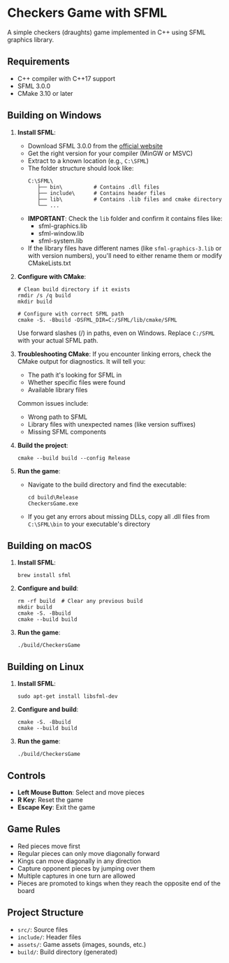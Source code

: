 # Checkers Game with SFML

A simple checkers (draughts) game implemented in C++ using SFML graphics library.

## Requirements

- C++ compiler with C++17 support
- SFML 3.0.0
- CMake 3.10 or later

## Building on Windows

1. **Install SFML**:
   - Download SFML 3.0.0 from the [official website](https://www.sfml-dev.org/download.php)
   - Get the right version for your compiler (MinGW or MSVC)
   - Extract to a known location (e.g., `C:\SFML`)
   - The folder structure should look like:
     ```
     C:\SFML\
        ├── bin\          # Contains .dll files
        ├── include\      # Contains header files
        ├── lib\          # Contains .lib files and cmake directory
        └── ...
     ```
   - **IMPORTANT**: Check the `lib` folder and confirm it contains files like:
     - sfml-graphics.lib
     - sfml-window.lib
     - sfml-system.lib
   - If the library files have different names (like `sfml-graphics-3.lib` or with version numbers), you'll need to either rename them or modify CMakeLists.txt

2. **Configure with CMake**:
   ```
   # Clean build directory if it exists
   rmdir /s /q build
   mkdir build
   
   # Configure with correct SFML path
   cmake -S. -Bbuild -DSFML_DIR=C:/SFML/lib/cmake/SFML
   ```
   Use forward slashes (/) in paths, even on Windows. Replace `C:/SFML` with your actual SFML path.

3. **Troubleshooting CMake**:
   If you encounter linking errors, check the CMake output for diagnostics. It will tell you:
   - The path it's looking for SFML in
   - Whether specific files were found
   - Available library files
   
   Common issues include:
   - Wrong path to SFML
   - Library files with unexpected names (like version suffixes)
   - Missing SFML components

4. **Build the project**:
   ```
   cmake --build build --config Release
   ```

5. **Run the game**:
   - Navigate to the build directory and find the executable:
     ```
     cd build\Release
     CheckersGame.exe
     ```
   - If you get any errors about missing DLLs, copy all .dll files from `C:\SFML\bin` to your executable's directory

## Building on macOS

1. **Install SFML**:
   ```
   brew install sfml
   ```

2. **Configure and build**:
   ```
   rm -rf build  # Clear any previous build
   mkdir build
   cmake -S. -Bbuild
   cmake --build build
   ```

3. **Run the game**:
   ```
   ./build/CheckersGame
   ```

## Building on Linux

1. **Install SFML**:
   ```
   sudo apt-get install libsfml-dev
   ```

2. **Configure and build**:
   ```
   cmake -S. -Bbuild
   cmake --build build
   ```

3. **Run the game**:
   ```
   ./build/CheckersGame
   ```

## Controls

- **Left Mouse Button**: Select and move pieces
- **R Key**: Reset the game
- **Escape Key**: Exit the game

## Game Rules

- Red pieces move first
- Regular pieces can only move diagonally forward
- Kings can move diagonally in any direction
- Capture opponent pieces by jumping over them
- Multiple captures in one turn are allowed
- Pieces are promoted to kings when they reach the opposite end of the board

## Project Structure

- `src/`: Source files
- `include/`: Header files
- `assets/`: Game assets (images, sounds, etc.)
- `build/`: Build directory (generated) 